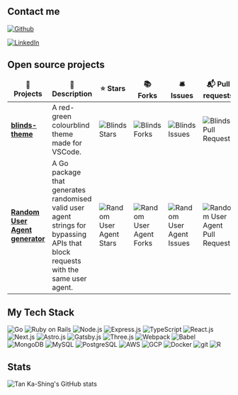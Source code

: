 ## Contact me
<p>
  <a href="https://github.com/orbulant" target="_blank"><img alt="Github" src="https://img.shields.io/badge/GitHub-%2312100E.svg?&style=flat&logo=Github&logoColor=white" /></a>
  
  <a href="https://www.linkedin.com/in/tankashing" target="_blank"><img alt="LinkedIn"/></a>
</p>


## Open source projects
<table>
  <thead align="center">
    <tr border: none;>
      <td><b>🎁 Projects</b></td>
      <td><b>📖 Description</b></td>
      <td><b>⭐ Stars</b></td>
      <td><b>📚 Forks</b></td>
      <td><b>🛎 Issues</b></td>
      <td><b>📬 Pull requests</b></td>
      <td><b>⬇️ Downloads</b></td>
    </tr>
  </thead>
  <tr>
    <td><a href="https://github.com/orbulant/blinds-theme"><b>blinds-theme</b></a></td>
    <td>A red-green colourblind theme made for VSCode.</td>
    <td><img alt="Blinds Stars" src="https://img.shields.io/github/stars/orbulant/blinds-theme?style=flat&labelColor=343b41"/></td>
    <td><img alt="Blinds Forks" src="https://img.shields.io/github/forks/orbulant/blinds-theme?style=flat&labelColor=343b41"/></td>
    <td><img alt="Blinds Issues" src="https://img.shields.io/github/issues/orbulant/blinds-theme?style=flat&labelColor=343b41"/></td>
    <td><img alt="Blinds Pull Requests" src="https://img.shields.io/github/issues-pr/orbulant/blinds-theme?style=flat&labelColor=343b41"/></td>
    <td><img alt="Blinds Downloads" src="https://img.shields.io/visual-studio-marketplace/d/tankashing.blinds-theme"/></td>
  </tr>
  <tr>
    <td><a href="https://github.com/orbulant/random-user-agent"><b>Random User Agent generator</b></a></td>
    <td>A Go package that generates randomised valid user agent strings for bypassing APIs that block requests with the same user agent.</td>
    <td><img alt="Random User Agent Stars" src="https://img.shields.io/github/stars/orbulant/random-user-agent?style=flat&labelColor=343b41"/></td>
    <td><img alt="Random User Agent Forks" src="https://img.shields.io/github/forks/orbulant/random-user-agent?style=flat&labelColor=343b41"/></td>
    <td><img alt="Random User Agent Issues" src="https://img.shields.io/github/issues/orbulant/random-user-agent?style=flat&labelColor=343b41"/></td>
    <td><img alt="Random User Agent Pull Requests" src="https://img.shields.io/github/issues-pr/orbulant/random-user-agent?style=flat&labelColor=343b41"/></td>
    <td>-</td>
  </tr>
</table>

## My Tech Stack
<p>
  <img alt="Go" src="https://img.shields.io/badge/Go-%2300ADD8.svg?style=flat&logo=go&logoColor=white" />
  <img alt="Ruby on Rails" src="https://img.shields.io/badge/-Ruby_on_Rails-CC0000?style=flat&logo=ruby-on-rails&logoColor=white" />
  <img alt="Node.js" src="https://img.shields.io/badge/-Node.js-43853d?style=flat&logo=Node.js&logoColor=white" />
  <img alt="Express.js" src="https://img.shields.io/badge/-Express.js-000000?style=flat&logo=express&logoColor=white" />
  <img alt="TypeScript" src="https://img.shields.io/badge/-TypeScript-007ACC?style=flat&logo=typescript&logoColor=white" />
  <img alt="React.js" src="https://img.shields.io/badge/-React.js-45b8d8?style=flat&logo=react&logoColor=white" />
  <img alt="Next.js" src="https://img.shields.io/badge/-Next.js-000000?style=flat&logo=nextdotjs&logoColor=white" />
  <img alt="Astro.js" src="https://img.shields.io/badge/-Astro.js-FF5A03?style=flat&logo=astro&logoColor=white" />
  <img alt="Gatsby.js" src="https://img.shields.io/badge/-Gatsby.js-663399?style=flat&logo=gatsby&logoColor=white" />
  <img alt="Three.js" src="https://img.shields.io/badge/-Three.js-000000?style=flat&logo=three.js&logoColor=white" />
  <img alt="Webpack" src="https://img.shields.io/badge/-Webpack-8DD6F9?style=flat&logo=webpack&logoColor=black" />
  <img alt="Babel" src="https://img.shields.io/badge/-Babel-F9DC3e?style=flat&logo=babel&logoColor=black" />
  <img alt="MongoDB" src="https://img.shields.io/badge/-MongoDB-13aa52?style=flat&logo=mongodb&logoColor=white" />
  <img alt="MySQL" src="https://img.shields.io/badge/MySQL-005C84?style=flat&logo=mysql&logoColor=white" />
  <img alt="PostgreSQL" src="https://img.shields.io/badge/PostgreSQL-%23316192?style=flat&logo=postgresql&logoColor=white" />
  <img alt="AWS" src="https://img.shields.io/badge/AWS-232F3E?style=flat&logo=amazon-web-services&logoColor=white" />
  <img alt="GCP" src="https://img.shields.io/badge/GCP-4285F4?style=flat&logo=google-cloud&logoColor=white" />
  <img alt="Docker" src="https://img.shields.io/badge/-Docker-46a2f1?style=flat&logo=docker&logoColor=white" />
  <img alt="git" src="https://img.shields.io/badge/-Git-F05032?style=flat&logo=git&logoColor=white" />
  <img alt="R" src="https://img.shields.io/badge/-R-276DC3?style=flat&logo=r&logoColor=white" />
</p>

## Stats
![Tan Ka-Shing's GitHub stats](https://github-readme-stats-shing-team.vercel.app/api?username=orbulant&show_icons=true&theme=tokyonight)
